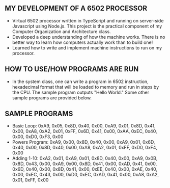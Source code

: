 
## MY DEVELOPMENT OF A 6502 PROCESSOR
- Virtual 6502 processor written in TypeScript and running on server-side Javascript using Node.js.  This project is the practical component of my Computer Organization and Architecture class.  
- Developed a deep understanding of how the machine works. There is no better way to learn how computers actually work than to build one!
- Learned how to write and implement machine instructions to run on my processor.

## HOW TO USE/HOW PROGRAMS ARE RUN
- In the system class, one can write a program in 6502 instruction, hexadecimal format that will be loaded to memory and run in steps by the CPU. The sample program outputs "Hello World." Some other sample programs are provided below.

## SAMPLE PROGRAMS
- Basic Loop: 0xA9, 0x05, 0x8D, 0x40, 0x00, 0xA9, 0x01, 0x8D, 0x41, 0x00, 0xA8, 0xA2, 0x01, 0xFF,
0x6D, 0x41, 0x00, 0xAA, 0xEC, 0x40, 0x00, 0xD0, 0xF3, 0x00
- Powers Program: 0xA9, 0x00, 0x8D, 0x40, 0x00, 0xA9, 0x01, 0x6D, 0x40, 0x00, 0x8D, 0x40, 0x00, 0xA8,
0xA2, 0x01, 0xFF, 0xD0, 0xF4, 0x00
- Adding 1-10: 0xA2, 0x01, 0xA9, 0x01, 0x8D, 0x40, 0x00, 0xA9, 0x0B, 0x8D, 0x43, 0x00,
0xA9, 0x00, 0x8D, 0x41, 0x00, 0xAD, 0x41, 0x00, 0x6D, 0x40, 0x00, 0x8D,
0x41, 0x00, 0xEE, 0x40, 0x00, 0xAE, 0x40, 0x00, 0xEC, 0x43, 0x00, 0xD0,
0xEC, 0xAD, 0x41, 0x00, 0xA8, 0xA2, 0x01, 0xFF, 0x00
